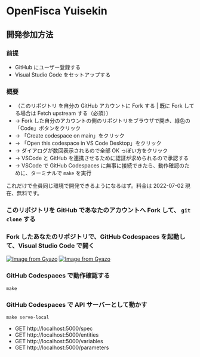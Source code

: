 # OpenFisca Yuisekin

## 開発参加方法

### 前提

- GitHub にユーザー登録する
- Visual Studio Code をセットアップする

### 概要

- （このリポジトリ を自分の GitHub アカウントに Fork する | 既に Fork してる場合は Fetch upstream する（必須））
- → Fork した自分のアカウントの側のリポジトリをブラウザで開き、緑色の「Code」ボタンをクリック
- → 「Create codespace on main」をクリック
- → 「Open this codespace in VS Code Desktop」をクリック
- → ダイアログが数回表示されるので全部 OK っぽい方をクリック
- → VSCode と GitHub を連携させるために認証が求められるので承認する
- → VSCode で GitHub Codespaces に無事に接続できたら、動作確認のために、ターミナルで `make` を実行

これだけで全員同じ環境で開発できるようになるはず。料金は 2022-07-02 現在、無料です。

### このリポジトリを GitHub であなたのアカウントへ Fork して、 `git clone` する

### Fork したあなたのリポジトリで、GitHub Codespaces を起動して、Visual Studio Code で開く

[![Image from Gyazo](https://i.gyazo.com/a29c4cce16baca1b33978231849b2269.png)](https://gyazo.com/a29c4cce16baca1b33978231849b2269)
[![Image from Gyazo](https://i.gyazo.com/1351c39a5ac9a4f5a4a4ae9901ec12d6.png)](https://gyazo.com/1351c39a5ac9a4f5a4a4ae9901ec12d6)

### GitHub Codespaces で動作確認する

```
make
```

### GitHub Codespaces で API サーバーとして動かす

```
make serve-local
```

- GET http://localhost:5000/spec
- GET http://localhost:5000/entities
- GET http://localhost:5000/variables
- GET http://localhost:5000/parameters
